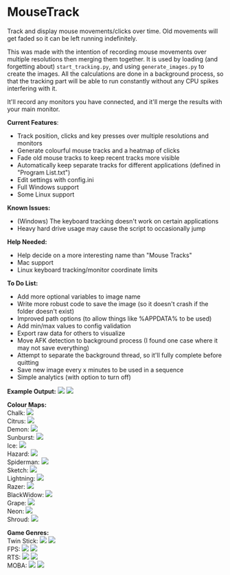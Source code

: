 # MouseTrack

Track and display mouse movements/clicks over time. Old movements will get faded so it can be left running indefinitely.

This was made with the intention of recording mouse movements over multiple resolutions then merging them together. It is used by loading (and forgetting about) `start_tracking.py`, and using `generate_images.py` to create the images. All the calculations are done in a background process, so that the tracking part will be able to run constantly without any CPU spikes interfering with it.

It'll record any monitors you have connected, and it'll merge the results with your main monitor.

<b>Current Features</b>:
 - Track position, clicks and key presses over multiple resolutions and monitors
 - Generate colourful mouse tracks and a heatmap of clicks
 - Fade old mouse tracks to keep recent tracks more visible
 - Automatically keep separate tracks for different applications (defined in "Program List.txt")
 - Edit settings with config.ini
 - Full Windows support
 - Some Linux support
 
<b>Known Issues:</b>
 - (Windows) The keyboard tracking doesn't work on certain applications
 - Heavy hard drive usage may cause the script to occasionally jump
 
 <b>Help Needed:</b>
 - Help decide on a more interesting name than "Mouse Tracks"
 - Mac support
 - Linux keyboard tracking/monitor coordinate limits
 
 <b>To Do List:</b>
 - Add more optional variables to image name
 - Write more robust code to save the image (so it doesn't crash if the folder doesn't exist)
 - Improved path options (to allow things like %APPDATA% to be used)
 - Add min/max values to config validation
 - Export raw data for others to visualize
 - Move AFK detection to background process (I found one case where it may not save everything)
 - Attempt to separate the background thread, so it'll fully complete before quitting
 - Save new image every x minutes to be used in a sequence
 - Simple analytics (with option to turn off)
 
<b>Example Output:</b>
<img src="http://i.imgur.com/UJgf0up.jpg">
<img src="http://i.imgur.com/HL023Cr.jpg">

<b>Colour Maps:</b>
<br/>Chalk:
<img src="http://i.imgur.com/ReRbDnF.jpg">
<br/>Citrus:
<img src="http://i.imgur.com/wRRsFhn.jpg">
<br/>Demon:
<img src="http://i.imgur.com/IDLRgGn.jpg">
<br/>Sunburst:
<img src="http://i.imgur.com/HtVF8In.jpg">
<br/>Ice:
<img src="http://i.imgur.com/KniZy9q.jpg">
<br/>Hazard:
<img src="http://i.imgur.com/zy9v3in.jpg">
<br/>Spiderman:
<img src="http://i.imgur.com/CwGlzfa.jpg">
<br/>Sketch:
<img src="http://i.imgur.com/z1s0iTg.jpg">
<br/>Lightning:
<img src="http://i.imgur.com/yB5udPO.jpg">
<br/>Razer:
<img src="http://i.imgur.com/Xfu0i8E.jpg">
<br/>BlackWidow:
<img src="http://i.imgur.com/1AqOHxC.jpg">
<br/>Grape:
<img src="http://i.imgur.com/fcOji6t.jpg">
<br/>Neon:
<img src="http://i.imgur.com/hd8oshz.jpg">
<br/>Shroud:
<img src="http://i.imgur.com/HmP4kSJ.jpg">

<b>Game Genres:</b>
<br/>Twin Stick:
<img src="http://i.imgur.com/mjxqbg0.png">
<img src="http://i.imgur.com/ZxBoz0i.jpg">
<br/>FPS:
<img src="http://i.imgur.com/Iocmy3N.jpg">
<img src="http://i.imgur.com/ii3mhBA.jpg">
<br/>RTS:
<img src="http://i.imgur.com/FSeAHYK.jpg">
<img src="http://i.imgur.com/Ct8A3tK.jpg">
<br/>MOBA:
<img src="http://i.imgur.com/X34ZrwQ.jpg">
<img src="http://i.imgur.com/Y5tttVN.jpg">
